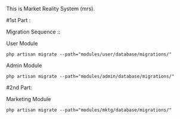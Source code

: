 This is Market Reality System (mrs).

#1st Part :

Migration Sequence ::

User Module

    php artisan migrate --path="modules/user/database/migrations/"
    
Admin Module

    php artisan migrate --path="modules/admin/database/migrations/"


#2nd Part:

Marketing Module


    php artisan migrate --path="modules/mktg/database/migrations/"



